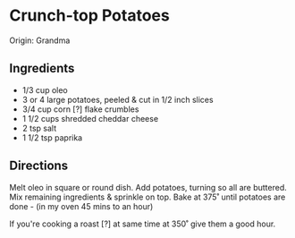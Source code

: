 # Crunch-top Potatoes

Origin: Grandma

## Ingredients

- 1/3 cup oleo
- 3 or 4 large potatoes, peeled & cut in 1/2 inch slices
- 3/4 cup corn [?] flake crumbles
- 1 1/2 cups shredded cheddar cheese
- 2 tsp salt
- 1 1/2 tsp paprika

## Directions

Melt oleo in square or round dish. Add potatoes, turning so all are buttered. Mix remaining ingredients & sprinkle on top. Bake at 375˚ until potatoes are done - (in my oven 45 mins to an hour)

If you're cooking a roast [?] at same time at 350˚ give them a good hour.